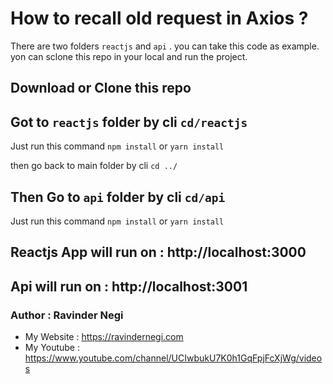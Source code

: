 # How to recall old request in Axios ?

There are two folders `reactjs` and `api` . you can take this code as example. yon can sclone this repo in your local and run the project.

## Download or Clone this repo

## Got to `reactjs` folder by cli `cd/reactjs`

Just run this command `npm install` or `yarn install`


then go back to main folder by cli `cd ../`

## Then Go to `api` folder by cli `cd/api`

Just run this command `npm install` or `yarn install`

## Reactjs App will run on : http://localhost:3000

## Api will run on : http://localhost:3001

### Author : Ravinder Negi

* My Website : https://ravindernegi.com
* My Youtube : https://www.youtube.com/channel/UCIwbukU7K0h1GqFpjFcXjWg/videos

